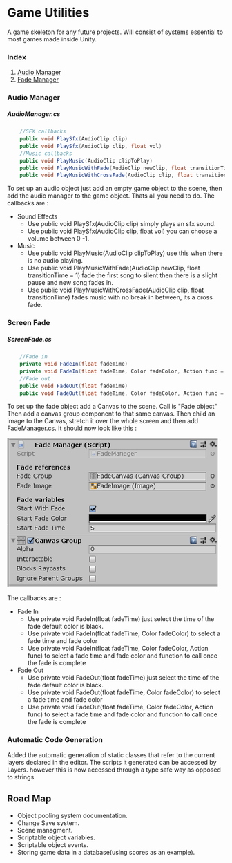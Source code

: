 # Game Utilities

A game skeleton for any future projects. Will consist of systems essential to most games made inside Unity.

### Index  

1. [Audio Manager](#Audio-Manager)
2. [Fade Manager](#Screen-Fade)

### Audio Manager

##### AudioManager.cs

```cs
    //SFX callbacks
    public void PlaySfx(AudioClip clip)
    public void PlaySfx(AudioClip clip, float vol)  
    //Music callbacks
    public void PlayMusic(AudioClip clipToPlay)
    public void PlayMusicWithFade(AudioClip newClip, float transitionTime = 1)
    public void PlayMusicWithCrossFade(AudioClip clip, float transitionTime)
```

To set up an audio object just add an empty game object to the scene, then add the audio manager to the game object. Thats all you need to do. The callbacks are :

- Sound Effects
  - Use public void PlaySfx(AudioClip clip) simply plays an sfx sound.
  - Use public void PlaySfx(AudioClip clip, float vol) you can choose a volume between 0 -1.  
- Music
  - Use public void PlayMusic(AudioClip clipToPlay) use this when there is no audio playing.
  - Use public void PlayMusicWithFade(AudioClip newClip, float transitionTime = 1) fade the first song to silent then there is a slight pause and new song fades in.
  - Use public void PlayMusicWithCrossFade(AudioClip clip, float transitionTime) fades music with no break in between, its a cross fade.

### Screen Fade

##### ScreenFade.cs

```cs
    //Fade in
    private void FadeIn(float fadeTime)
    private void FadeIn(float fadeTime, Color fadeColor, Action func = null)
    //Fade out
    public void FadeOut(float fadeTime)
    public void FadeOut(float fadeTime, Color fadeColor, Action func = null)
```

To set up the fade object add a Canvas to the scene. Call is "Fade object" Then add a canvas group component to that same canvas. Then child an image to the Canvas, stretch it over the whole screen and then add FadeManager.cs. It should now look like this :  

![FadeManager](./ReadMeFiles/FadeManager.PNG)

The callbacks are :

- Fade In
  - Use private void FadeIn(float fadeTime) just select the time of the fade default color is black.
  - Use private void FadeIn(float fadeTime, Color fadeColor) to select a fade time and fade color
  - Use private void FadeIn(float fadeTime, Color fadeColor, Action func) to select a fade time and fade color and function to call once the fade is complete
- Fade Out
  - Use private void FadeOut(float fadeTime) just select the time of the fade default color is black.
  - Use private void FadeOut(float fadeTime, Color fadeColor) to select a fade time and fade color
  - Use private void FadeOut(float fadeTime, Color fadeColor, Action func) to select a fade time and fade color and function to call once the fade is complete
  
  
 ### Automatic Code Generation
 
 Added the automatic generation of static classes that refer to the current layers declared in the editor. The scripts it generated can be accessed by Layers.<LayerName> however this is now accessed through a type safe way as opposed to strings.
  
 <h2>Road Map</h2>
 
 - Object pooling system documentation.
 - Change Save system.
 - Scene managment.
 - Scriptable object variables.
 - Scriptable object events.
 - Storing game data in a database(using scores as an example).
